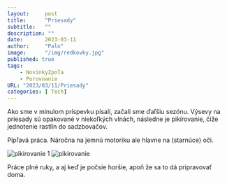 ```yaml
---
layout:     post
title:      "Priesady"
subtitle:   ""
description: ""
date:       2023-03-11
author:     "Palo"
image:      "/img/redkovky.jpg"
published: true
tags:
    - NovinkyZpoľa
    - Porovnanie
URL: "2023/03/11/Priesady"
categories: [ Tech]
---
```

Ako sme v minulom príspevku písali, začali sme ďaľšiu sezónu. Výsevy na priesady sú opakované v niekoľkých vlnách, následne je pikírovanie, čiže jednotenie rastlín do sadzbovačov.

Pipľavá práca.
Náročna na jemnú motoriku ale hlavne na (starnúce) oči.

![pikirovanie 1](/img/pikirovanie-1.jpg)
![pikirovanie](/img/pikirovanie.jpg)

Práce plné ruky, a aj keď je počsie horšie, apoň že sa to dá pripravovať doma.